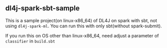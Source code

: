 ## dl4j-spark-sbt-sample

This is a sample project(on linux-x86_64) of DL4J on spark with sbt, not using `dl4j-spark-ml`. You can run this with only sbt(without spark-submit).

If you run this on OS other than linux-x86_64, need adjust a parameter of `classifier` in `build.sbt`